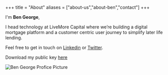 +++
title = "About"
aliases = ["about-us","about-ben","contact"]
+++

I'm **Ben George**,

I head technology at LiveMore Capital where we’re building a digital mortgage platform and a customer centric user journey to simplify later life lending.


Feel free to get in touch on [Linkedin](https://www.linkedin.com/in/bmgeorge/) or [Twitter](https://twitter.com/@ben_grge).

Download my public key [here](ben_george_public_key.pub)

![Ben George Profice Picture](/bengeorgelowres.jpg)